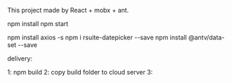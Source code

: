 This project made by React + mobx + ant.

npm install
npm start

npm install axios -s
npm i rsuite-datepicker --save
npm install @antv/data-set --save



delivery:

1: npm build
2: copy build folder to cloud server
3: 